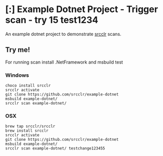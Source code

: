 # [:] Example Dotnet Project - Trigger scan - try 15  test1234

An example dotnet project to demonstrate [srcclr](https://www.srcclr.com) scans.

## Try me!

For running scan install .NetFramework and msbuild 
test
### Windows

```
choco install srcclr
srcclr activate
git clone https://github.com/srcclr/example-dotnet
msbuild example-dotnet/
srcclr scan example-dotnet/
```

### OSX
```
brew tap srcclr/srcclr
brew install srcclr
srcclr activate
git clone https://github.com/srcclr/example-dotnet
msbuild example-dotnet/
srcclr scan example-dotnet/ testchange123455
```
